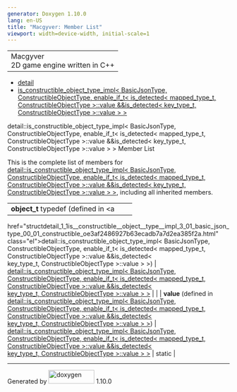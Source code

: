 ```yaml
---
generator: Doxygen 1.10.0
lang: en-US
title: "Macgyver: Member List"
viewport: width=device-width, initial-scale=1
---
```


<div id="top">

<div id="titlearea">

<table data-cellspacing="0" data-cellpadding="0">
<colgroup>
<col style="width: 100%" />
</colgroup>
<tbody>
<tr id="projectrow" class="odd">
<td id="projectalign"><div id="projectname">
Macgyver
</div>
<div id="projectbrief">
2D game engine written in C++
</div></td>
</tr>
</tbody>
</table>

</div>

<div id="main-nav">

</div>

<div id="nav-path" class="navpath">

- <a href="namespacedetail.html" class="el">detail</a>
- <a
  href="structdetail_1_1is__constructible__object__type__impl_3_01_basic_json_type_00_01_constructible_oe3af2486927b63ecadb7a7d2ea385f2a.html"
  class="el">is_constructible_object_type_impl&lt; BasicJsonType,
  ConstructibleObjectType, enable_if_t&lt; is_detected&lt; mapped_type_t,
  ConstructibleObjectType &gt;::value &amp;&amp;is_detected&lt;
  key_type_t, ConstructibleObjectType &gt;::value &gt; &gt;</a>

</div>

</div>

<div class="header">

<div class="headertitle">

<div class="title">

detail::is_constructible_object_type_impl\< BasicJsonType,
ConstructibleObjectType, enable_if_t\< is_detected\< mapped_type_t,
ConstructibleObjectType \>::value &&is_detected\< key_type_t,
ConstructibleObjectType \>::value \> \> Member List

</div>

</div>

</div>

<div class="contents">

This is the complete list of members for <a
href="structdetail_1_1is__constructible__object__type__impl_3_01_basic_json_type_00_01_constructible_oe3af2486927b63ecadb7a7d2ea385f2a.html"
class="el">detail::is_constructible_object_type_impl&lt; BasicJsonType,
ConstructibleObjectType, enable_if_t&lt; is_detected&lt; mapped_type_t,
ConstructibleObjectType &gt;::value &amp;&amp;is_detected&lt;
key_type_t, ConstructibleObjectType &gt;::value &gt; &gt;</a>, including
all inherited members.

|                                                                                                                                              |                                                                                                                                              |                                    |
|----------------------------------------------------------------------------------------------------------------------------------------------|----------------------------------------------------------------------------------------------------------------------------------------------|------------------------------------|
| **object_t** typedef (defined in <a                                                                                                          
 href="structdetail_1_1is__constructible__object__type__impl_3_01_basic_json_type_00_01_constructible_oe3af2486927b63ecadb7a7d2ea385f2a.html"  
 class="el">detail::is_constructible_object_type_impl&lt; BasicJsonType,                                                                       
 ConstructibleObjectType, enable_if_t&lt; is_detected&lt; mapped_type_t,                                                                       
 ConstructibleObjectType &gt;::value &amp;&amp;is_detected&lt;                                                                                 
 key_type_t, ConstructibleObjectType &gt;::value &gt; &gt;</a>)                                                                                | <a                                                                                                                                           
                                                                                                                                                href="structdetail_1_1is__constructible__object__type__impl_3_01_basic_json_type_00_01_constructible_oe3af2486927b63ecadb7a7d2ea385f2a.html"  
                                                                                                                                                class="el">detail::is_constructible_object_type_impl&lt; BasicJsonType,                                                                       
                                                                                                                                                ConstructibleObjectType, enable_if_t&lt; is_detected&lt; mapped_type_t,                                                                       
                                                                                                                                                ConstructibleObjectType &gt;::value &amp;&amp;is_detected&lt;                                                                                 
                                                                                                                                                key_type_t, ConstructibleObjectType &gt;::value &gt; &gt;</a>                                                                                 |                                    |
| **value** (defined in <a                                                                                                                     
 href="structdetail_1_1is__constructible__object__type__impl_3_01_basic_json_type_00_01_constructible_oe3af2486927b63ecadb7a7d2ea385f2a.html"  
 class="el">detail::is_constructible_object_type_impl&lt; BasicJsonType,                                                                       
 ConstructibleObjectType, enable_if_t&lt; is_detected&lt; mapped_type_t,                                                                       
 ConstructibleObjectType &gt;::value &amp;&amp;is_detected&lt;                                                                                 
 key_type_t, ConstructibleObjectType &gt;::value &gt; &gt;</a>)                                                                                | <a                                                                                                                                           
                                                                                                                                                href="structdetail_1_1is__constructible__object__type__impl_3_01_basic_json_type_00_01_constructible_oe3af2486927b63ecadb7a7d2ea385f2a.html"  
                                                                                                                                                class="el">detail::is_constructible_object_type_impl&lt; BasicJsonType,                                                                       
                                                                                                                                                ConstructibleObjectType, enable_if_t&lt; is_detected&lt; mapped_type_t,                                                                       
                                                                                                                                                ConstructibleObjectType &gt;::value &amp;&amp;is_detected&lt;                                                                                 
                                                                                                                                                key_type_t, ConstructibleObjectType &gt;::value &gt; &gt;</a>                                                                                 | <span class="mlabel">static</span> |

</div>

------------------------------------------------------------------------

<span class="small">Generated
by [<img src="doxygen.svg" class="footer" width="104" height="31"
alt="doxygen" />](https://www.doxygen.org/index.html) 1.10.0</span>
